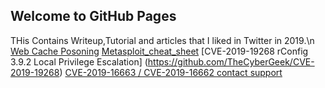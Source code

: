 ## Welcome to GitHub Pages

THis Contains Writeup,Tutorial and articles that I liked in Twitter in 2019.\n
[Web Cache Posoning](https://www.youtube.com/watch?v=IQG_wb8ocr0)
[Metasploit_cheat_sheet](https://twitter.com/jeremysaldate/status/1199108174067851266/photo/1)
[CVE-2019-19268 rConfig 3.9.2 Local Privilege Escalation] (https://github.com/TheCyberGeek/CVE-2019-19268)
[CVE-2019-16663 / CVE-2019-16662 ](https://github.com/dustyfresh/PHP-vulnerability-audit-cheatsheet)
[contact support](vibs123i@gmail.com)

